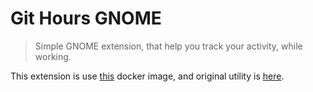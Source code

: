 # Git Hours GNOME

> Simple GNOME extension, that help you 
> track your activity, while working.

This extension is use
[this](https://github.com/linuxjuggler/git-hours)
docker image, and original utility is
[here](https://github.com/kimmobrunfeldt/git-hours).
